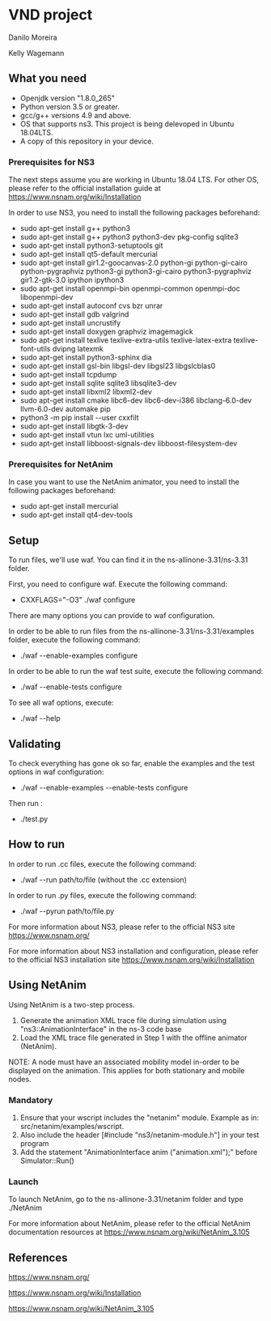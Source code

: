 # VND project

Danilo Moreira

Kelly Wagemann

## What you need

- Openjdk version "1.8.0_265"
- Python version 3.5 or greater. 
- gcc/g++ versions 4.9 and above.
- OS that supports ns3. This project is being delevoped in Ubuntu 18.04LTS. 
- A copy of this repository in your device. 

### Prerequisites for NS3 

The next steps assume you are working in Ubuntu 18.04 LTS.
For other OS, please refer to the official installation guide at https://www.nsnam.org/wiki/Installation

In order to use NS3, you need to install the following packages beforehand:

- sudo apt-get install g++ python3
- sudo apt-get install g++ python3 python3-dev pkg-config sqlite3
- sudo apt-get install python3-setuptools git
- sudo apt-get install qt5-default mercurial
- sudo apt-get install gir1.2-goocanvas-2.0 python-gi python-gi-cairo python-pygraphviz python3-gi python3-gi-cairo python3-pygraphviz gir1.2-gtk-3.0 ipython ipython3  
- sudo apt-get install openmpi-bin openmpi-common openmpi-doc libopenmpi-dev
- sudo apt-get install autoconf cvs bzr unrar
- sudo apt-get install gdb valgrind 
- sudo apt-get install uncrustify
- sudo apt-get install doxygen graphviz imagemagick
- sudo apt-get install texlive texlive-extra-utils texlive-latex-extra texlive-font-utils dvipng latexmk
- sudo apt-get install python3-sphinx dia
- sudo apt-get install gsl-bin libgsl-dev libgsl23 libgslcblas0
- sudo apt-get install tcpdump
- sudo apt-get install sqlite sqlite3 libsqlite3-dev
- sudo apt-get install libxml2 libxml2-dev
- sudo apt-get install cmake libc6-dev libc6-dev-i386 libclang-6.0-dev llvm-6.0-dev automake pip
- python3 -m pip install --user cxxfilt
- sudo apt-get install libgtk-3-dev
- sudo apt-get install vtun lxc uml-utilities
- sudo apt-get install libboost-signals-dev libboost-filesystem-dev

### Prerequisites for NetAnim 

In case you want to use the NetAnim animator, you need to install the following packages beforehand:

- sudo apt-get install mercurial
- sudo apt-get install qt4-dev-tools

## Setup 

To run files, we'll use waf. You can find it in the ns-allinone-3.31/ns-3.31 folder. 

First, you need to configure waf. Execute the following command: 
- CXXFLAGS="-O3" ./waf configure 

There are many options you can provide to waf configuration. 

In order to be able to run files from the ns-allinone-3.31/ns-3.31/examples folder, execute the following command: 
- ./waf --enable-examples configure 

In order to be able to run the waf test suite, execute the following command: 
- ./waf --enable-tests configure 

To see all waf options, execute: 
- ./waf --help

## Validating 

To check everything has gone ok so far, enable the examples and the test options in waf configuration: 
- ./waf --enable-examples --enable-tests configure

Then run :
- ./test.py

## How to run

In order to run .cc files, execute the following command: 
- ./waf --run path/to/file (without the .cc extension)

In order to run .py files, execute the following command:
- ./waf --pyrun path/to/file.py

For more information about NS3, please refer to the official NS3 site https://www.nsnam.org/

For more information about NS3 installation and configuration, please refer to the official NS3 installation site https://www.nsnam.org/wiki/Installation

## Using NetAnim

Using NetAnim is a two-step process.
1) Generate the animation XML trace file during simulation using "ns3::AnimationInterface" in the ns-3 code base
2) Load the XML trace file generated in Step 1 with the offline animator (NetAnim). 

NOTE: A node must have an associated mobility model in-order to be displayed on the animation. This applies for both stationary and mobile nodes.

### Mandatory

1) Ensure that your wscript includes the "netanim" module. Example as in: src/netanim/examples/wscript. 
2) Also include the header [#include "ns3/netanim-module.h"] in your test program
3) Add the statement "AnimationInterface anim ("animation.xml");" before Simulator::Run()
 
### Launch

To launch NetAnim, go to the ns-allinone-3.31/netanim folder and type ./NetAnim

For more information about NetAnim, please refer to the official NetAnim documentation resources at https://www.nsnam.org/wiki/NetAnim_3.105 


## References

https://www.nsnam.org/

https://www.nsnam.org/wiki/Installation

https://www.nsnam.org/wiki/NetAnim_3.105